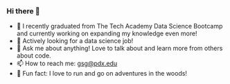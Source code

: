 ### Hi there 👋

<!--
**Glezzy/Glezzy** is a ✨ _special_ ✨ repository because its `README.md` (this file) appears on your GitHub profile.
-->
- 🌱 I recently graduated from The Tech Academy Data Science Bootcamp and currently working on expanding my knowledge even more! 
- 👯 Actively looking for a data science job! 
- 💬 Ask me about anything! Love to talk about and learn more from others about code.
- 📫 How to reach me: gsg@pdx.edu
- 🌲 Fun fact: I love to run and go on adventures in the woods!

